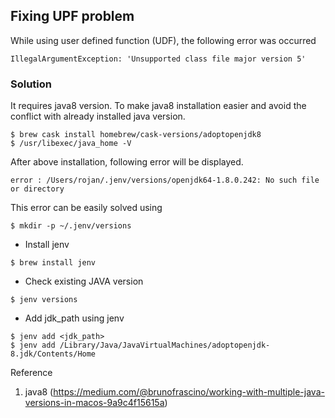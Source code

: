 


## Fixing UPF problem
While using user defined function (UDF), the following error was occurred
```
IllegalArgumentException: 'Unsupported class file major version 5'
```
### Solution

It requires java8 version. To make java8 installation easier and avoid the conflict with already installed
java version.  

```
$ brew cask install homebrew/cask-versions/adoptopenjdk8
$ /usr/libexec/java_home -V
```

After above installation, following error will be displayed.
```
error : /Users/rojan/.jenv/versions/openjdk64-1.8.0.242: No such file or directory
```
This error can be easily solved using 
```
$ mkdir -p ~/.jenv/versions
```

* Install jenv 
```
$ brew install jenv
```

* Check existing JAVA version 
``` 
$ jenv versions
```

* Add jdk_path using jenv
```
$ jenv add <jdk_path>
$ jenv add /Library/Java/JavaVirtualMachines/adoptopenjdk-8.jdk/Contents/Home
```


Reference

1. java8 (https://medium.com/@brunofrascino/working-with-multiple-java-versions-in-macos-9a9c4f15615a)